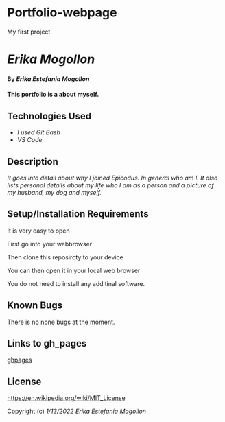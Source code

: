 # Portfolio-webpage
My first project
# _Erika Mogollon_

#### By _**Erika Estefania Mogollon**_

#### This portfolio is a about myself.
## Technologies Used

* _I used Git Bash_
* _VS Code_

## Description

_It goes into detail about why I joined Epicodus. In general who am I. It also lists personal details about my life who I am as a person and a picture of my husband, my dog and myself._

## Setup/Installation Requirements

It is very easy to open

First go into your webbrowser

Then clone this reposiroty to your device

You can then open it in your local web browser

You do not need to install any additinal software.

## Known Bugs

There is no none bugs at the moment.

## Links to gh_pages

[ghpages](https://github.com/emogo16/Portfolio-webpage/deployments/activity_log?environment=github-pages)

## License

https://en.wikipedia.org/wiki/MIT_License

Copyright (c) _1/13/2022_ _Erika Estefania Mogollon_
